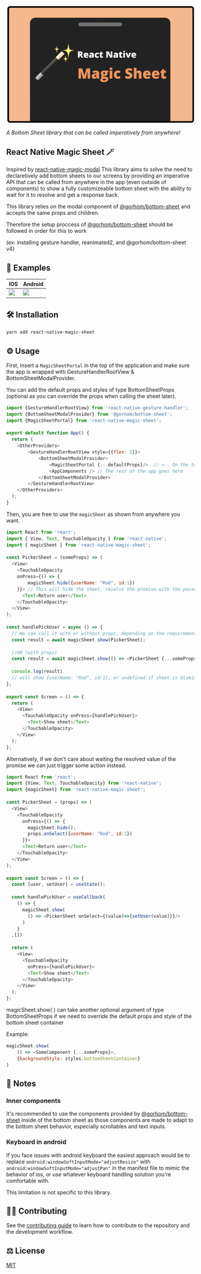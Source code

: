 ![React Native Magic Sheet Cover](assts/../docs/assets/banner.png)

_A Bottom Sheet library that can be called imperatively from anywhere!_

## React Native Magic Sheet 🪄 

Inspired by [react-native-magic-modal](https://gorhom.github.io/react-native-bottom-sheet/modal/) This library aims to solve the need to declaretively add bottom sheets to our screens by providing an imperative API that can be called from anywhere in the app (even outside of components) to show a fully customizeable bottom sheet with the ability to wait for it to resolve and get a response back.

This library relies on the modal component of [@gorhom/bottom-sheet](https://gorhom.github.io/react-native-bottom-sheet/modal/) and accepts the same props and children.

Therefore the setup proccess of [@gorhom/bottom-sheet](https://gorhom.github.io/react-native-bottom-sheet/modal/) should be followed in order for this to work

(ex: installing gesture handler, reanimated2, and @gorhom/bottom-sheet v4)

## 📸 Examples

| IOS                                                                                                                           | Android                                                                                                                       |
| ----------------------------------------------------------------------------------------------------------------------------- | ----------------------------------------------------------------------------------------------------------------------------- |
| <img src="gifs/ios.gif" height=500/> | <img src="gifs/android.gif" height=500/>  |

## 🛠 Installation

```sh
yarn add react-native-magic-sheet
```

## ⚙️ Usage

First, insert a `MagicSheetPortal` in the top of the application and make sure the app is wrapped with GestureHandlerRootView & BottomSheetModalProvider.

You can add the default props and styles of type BottomSheetProps (optional as you can override the props when calling the sheet later).

```js
import {GestureHandlerRootView} from 'react-native-gesture-handler';
import {BottomSheetModalProvider} from '@gorhom/bottom-sheet';
import {MagicSheetPortal} from 'react-native-magic-sheet';

export default function App() {
  return (
    <OtherProviders>
        <GestureHandlerRootView style={{flex: 1}}>
            <BottomSheetModalProvider>
                <MagicSheetPortal {...defaultProps}/>  // <-- On the top of the app component hierarchy
                <AppComponents /> // The rest of the app goes here
            </BottomSheetModalProvider>
        </GestureHandlerRootView>
    </OtherProviders>
  );
}
```

Then, you are free to use the `magicSheet` as shown from anywhere you want.

```js
import React from 'react';
import { View, Text, TouchableOpacity } from 'react-native';
import { magicSheet } from 'react-native-magic-sheet';

const PickerSheet = (someProps) => (
  <View>
    <TouchableOpacity 
    onPress={() => {
        magicSheet.hide({userName: "Rod", id:1})
    }}> // This will hide the sheet, resolve the promise with the passed object
      <Text>Return user</Text>
    </TouchableOpacity>
  </View>
);

const handlePickUser = async () => {
  // We can call it with or without props, depending on the requirements.
  const result = await magicSheet.show(PickerSheet);

  //OR (with props)
  const result = await magicSheet.show(() => <PickerSheet {...someProps}/>);

  console.log(result) 
  // will show {userName: "Rod", id:1}, or undefined if sheet is dismissed
};

export const Screen = () => {
  return (
    <View>
      <TouchableOpacity onPress={handlePickUser}>
        <Text>Show sheet</Text>
      </TouchableOpacity>
    </View>
  );
};
```

Alternatively, if we don't care about waiting the resolved value of the promise we can just trigger some action instead.

```js
import React from 'react';
import {View, Text, TouchableOpacity} from 'react-native';
import {magicSheet} from 'react-native-magic-sheet';

const PickerSheet = (props) => (
  <View>
    <TouchableOpacity 
      onPress={() => {
        magicSheet.hide();
        props.onSelect({userName: "Rod", id:1})
      }}> 
      <Text>Return user</Text>
    </TouchableOpacity>
  </View>
);

export const Screen = () => {
  const [user, setUser] = useState();

  const handlePickUser = useCallback(
    () => {
      magicSheet.show(
        () => <PickerSheet onSelect={(value)=>{setUser(value)}}/>
      )
    }
  ,[])

  return (
    <View>
      <TouchableOpacity 
        onPress={handlePickUser}>
        <Text>Show sheet</Text>
      </TouchableOpacity>
    </View>
  );
};
```

magicSheet.show( ) can take another optional argument of type BottomSheetProps if we need to override the default props and style of the bottom sheet container

Example:
```js
magicSheet.show(
    () => <SomeComponent {...someProps}>,
    {backgroundStyle: styles.bottomSheetContainer}
)
```
## 😬 Notes

### Inner components
It's recommended to use the components provided by [@gorhom/bottom-sheet](https://gorhom.github.io/react-native-bottom-sheet/modal/) inside of the bottom sheet as those components are made to adapt to the bottom sheet behavior, especially scrollables and text inputs.

### Keyboard in android
If you face issues with android keyboard the easiest approach would be to replace 
```android:windowSoftInputMode="adjustResize"```
with
```android:windowSoftInputMode="adjustPan"```
in the manifest file to mimic the behavior of ios, or use whatever keyboard handling solution you're comfortable with.

This limitation is not specific to this library.

## 👨‍🏫 Contributing

See the [contributing guide](CONTRIBUTING.md) to learn how to contribute to the repository and the development workflow.

## ⚖️ License

[MIT](LICENSE)
